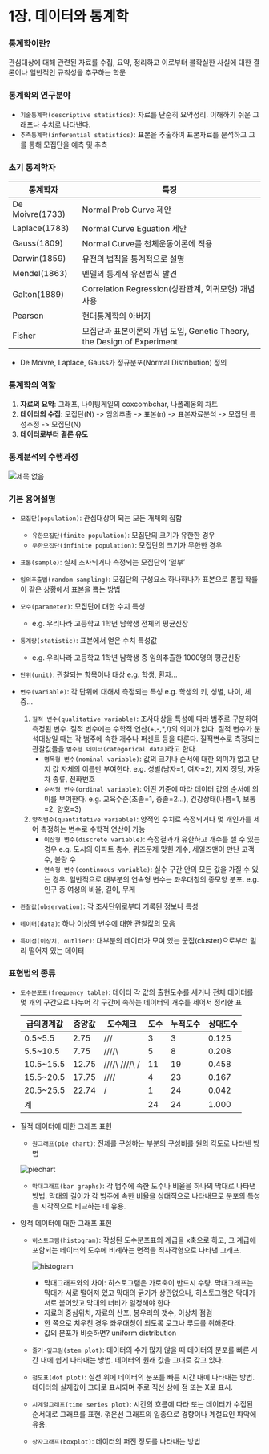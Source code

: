 # 1장. 데이터와 통계학

### 통계학이란?

관심대상에 대해 관련된 자료를 수집, 요약, 정리하고 이로부터 불확실한 사실에 대한 결론이나 일반적인 규칙성을 추구하는 학문



### 통계학의 연구분야

- `기술통계학(descriptive statistics)`: 자료를 단순히 요약정리. 이해하기 쉬운 그래프나 수치로 나타낸다.
- `추측통계학(inferential statistics)`: 표본을 추출하여 표본자료를 분석하고 그를 통해 모집단을 예측 및 추측



### 초기 통계학자

| 통계학자        | 특징                                                         |
| --------------- | ------------------------------------------------------------ |
| De Moivre(1733) | Normal Prob Curve 제안                                       |
| Laplace(1783)   | Normal Curve Eguation 제안                                   |
| Gauss(1809)     | Normal Curve를 천체운동이론에 적용                           |
| Darwin(1859)    | 유전의 법칙을 통계적으로 설명                                |
| Mendel(1863)    | 멘델의 통계적 유전법칙 발견                                  |
| Galton(1889)    | Correlation Regression(상관관계, 회귀모형) 개념 사용         |
| Pearson         | 현대통계학의 아버지                                          |
| Fisher          | 모집단과 표본이론의 개념 도입, Genetic Theory, the Design of Experiment |

- De Moivre, Laplace, Gauss가 정규분포(Normal Distribution) 정의



### 통계학의 역할

1. **자료의 요약**: 그래프, 나이팅게일의 coxcombchar, 나폴레옹의 차트
2. **데이터의 수집**: 모집단(N) -> 임의추출 -> 표본(n) -> 표본자료분석 -> 모집단 특성추정 -> 모집단(N)
3. **데이터로부터 결론 유도**



### 통계분석의 수행과정

![제목 없음](https://user-images.githubusercontent.com/51535130/75653261-973b7380-5ca0-11ea-9629-b0a2c95ea5b2.png)



### 기본 용어설명

- `모집단(population)`: 관심대상이 되는 모든 개체의 집합
  - `유한모집단(finite population)`: 모집단의 크기가 유한한 경우
  - `무한모집단(infinite population)`: 모집단의 크기가 무한한 경우

- `표본(sample)`: 실제 조사되거나 측정되는 모집단의 ‘일부’
- `임의추출법(random sampling)`: 모집단의 구성요소 하나하나가 표본으로 뽑힐 확률이 같은 상황에서 표본을 뽑는 방법
- `모수(parameter)`: 모집단에 대한 수치 특성
  - e.g. 우리나라 고등학교 1학년 남학생 전체의 평균신장
- `통계량(statistic)`: 표본에서 얻은 수치 특성값
  - e.g. 우리나라 고등학교 1학년 남학생 중 임의추출한 1000명의 평균신장

- `단위(unit)`: 관찰되는 항목이나 대상 e.g. 학생, 환자…
- `변수(variable)`: 각 단위에 대해서 측정되는 특성 e.g. 학생의 키, 성별, 나이, 체중…
  1. `질적 변수(qualitative variable)`: 조사대상을 특성에 따라 범주로 구분하여 측정된 변수. 질적 변수에는 수학적 연산(+,-,*,/)의 의미가 없다. 질적 변수가 분석대상일 때는 각 범주에 속한 개수나 퍼센트 등을 다룬다. 질적변수로 측정되는 관찰값들을 `범주형 데이터(categorical data)`라고 한다.
     - `명목형 변수(nominal variable)`: 값의 크기나 순서에 대한 의미가 없고 단지 값 자체의 이름만 부여한다.   e.g. 성별(남자=1, 여자=2), 지지 정당, 자동차 종류, 전화번호
     - `순서형 변수(ordinal variable)`: 어떤 기준에 따라 데이터 값의 순서에 의미를 부여한다.   e.g. 교육수준(초졸=1, 중졸=2…), 건강상태(나쁨=1, 보통=2, 양호=3)
  2. `양적변수(quantitative variable)`: 양적인 수치로 측정되거나 몇 개인가를 세어 측정하는 변수로 수학적 연산이 가능
     - `이산형 변수(discrete variable)`: 측정결과가 유한하고 개수를 셀 수 있는 경우   e.g. 도시의 아파트 층수, 퀴즈문제 맞힌 개수, 세일즈맨이 만난 고객 수, 불량 수
     - `연속형 변수(continuous variable)`: 실수 구간 안의 모든 값을 가질 수 있는 경우. 일반적으로 대부분의 연속형 변수는 좌우대칭의 종모양 분포.   e.g. 인구 중 여성의 비율, 길이, 무게

- `관찰값(observation)`: 각 조사단위로부터 기록된 정보나 특성
- `데이터(data)`: 하나 이상의 변수에 대한 관찰값의 모음
- `특이점(이상치, outlier)`: 대부분의 데이터가 모여 있는 군집(cluster)으로부터 멀리 떨어져 있는 데이터



### 표현법의 종류

- `도수분포표(frequency table)`: 데이터 각 값의 출현도수를 세거나 전체 데이터를 몇 개의 구간으로 나누어 각 구간에 속하는 데이터의 개수를 세어서 정리한 표

  | 급의경계값 | 중앙값 | 도수체크      | 도수 | 누적도수 | 상대도수 |
  | ---------- | ------ | ------------- | ---- | -------- | -------- |
  | 0.5~5.5    | 2.75   | ///           | 3    | 3        | 0.125    |
  | 5.5~10.5   | 7.75   | ////\         | 5    | 8        | 0.208    |
  | 10.5~15.5  | 12.75  | ////\ ////\ / | 11   | 19       | 0.458    |
  | 15.5~20.5  | 17.75  | ////          | 4    | 23       | 0.167    |
  | 20.5~25.5  | 22.74  | /             | 1    | 24       | 0.042    |
  | 계         |        |               | 24   | 24       | 1.000    |

- 질적 데이터에 대한 그래프 표현
  - `원그래프(pie chart)`: 전체를 구성하는 부분의 구성비를 원의 각도로 나타낸 방법
  
  ![piechart](https://user-images.githubusercontent.com/51535130/76680293-addfb400-662a-11ea-8e8a-cfd613e6e73d.png)
  
  - `막대그래프(bar graphs)`: 각 범주에 속한 도수나 비율을 하나의 막대로 나타낸 방법. 막대의 길이가 각 범주에 속한 비율을 상대적으로 나타내므로 분포의 특성을 시각적으로 비교하는 데 유용.
  
- 양적 데이터에 대한 그래프 표현
  - `히스토그램(histogram)`: 작성된 도수분포표의 계급을 x축으로 하고, 그 계급에 포함되는 데이터의 도수에 비례하는 면적을 직사각형으로 나타낸 그래프.
    
    ![histogram](https://user-images.githubusercontent.com/51535130/76677509-782ed100-6612-11ea-8a74-5bf66a6662b9.png)
    
    - 막대그래프와의 차이: 히스토그램은 가로축이 반드시 수량. 막대그래프는 막대가 서로 떨어져 있고 막대의 굵기가 상관없으나, 히스토그램은 막대가 서로 붙어있고 막대의 너비가 일정해야 한다.
    - 자료의 중심위치, 자료의 산포, 봉우리의 갯수, 이상치 점검
    - 한 쪽으로 치우친 경우 좌우대칭이 되도록 로그나 루트를 취해준다.
    - 값의 분포가 비슷하면? uniform distribution
    
  - `줄기-잎그림(stem plot)`: 데이터의 수가 많지 않을 때 데이터의 분포를 빠른 시간 내에 쉽게 나타내는 방법. 데이터의 원래 값을 그대로 갖고 있다.
  
  - `점도표(dot plot)`: 실선 위에 데이터의 분포를 빠른 시간 내에 나타내는 방법. 데이터의 실제값이 그대로 표시되며 주로 직선 상에 점 또는 X로 표시.
  
  - `시계열그래프(time series plot)`: 시간의 흐름에 따라 또는 데이터가 수집된 순서대로 그래프를 표현. 꺾은선 그래프의 일종으로 경향이나 계절요인 파악에 유용.
  
  - `상자그래프(boxplot)`: 데이터의 퍼진 정도를 나타내는 방법

